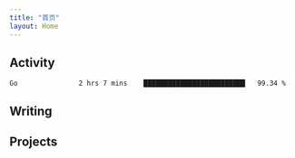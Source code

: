 ```yaml
---
title: "首页"
layout: Home
---
```


## Activity
<!--START_SECTION:waka-->
```text
Go               2 hrs 7 mins    █████████████████████████   99.34 % 
```
<!--END_SECTION:waka-->

## Writing
<PindedPosts />

## Projects
<Projects />
